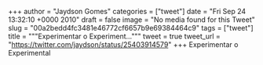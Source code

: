 
+++
author = "Jaydson Gomes"
categories = ["tweet"]
date = "Fri Sep 24 13:32:10 +0000 2010"
draft = false
image = "No media found for this Tweet"
slug = "00a2bedd4fc3481e46772cf6657b9e69384464c9"
tags = ["tweet"]
title = """Experimentar o Experiment..."""
tweet = true
tweet_url = "https://twitter.com/jaydson/status/25403914579"
+++
Experimentar o Experimental
